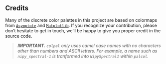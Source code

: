 Credits
-------

Many of the discrete color palettes in this project are based on colormaps from [`Asymptote`][1] and [`Matplotlib`][2].
If you recognize your contribution, please don’t hesitate to get in touch, we’ll be happy to give you proper credit in the source code.


> ***IMPORTANT.*** *`colpal` only uses camel case names with no characters other than numbers and ASCII letters. For example, a name such as `nipy_spectral-1` is tranformed into `NipySpectral1` within `palcol`.*


[1]: https://asymptote.sourceforge.io/
[2]: https://matplotlib.org/
